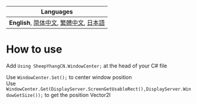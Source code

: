 | Languages |
|-|
| **English**, [简体中文](README_sChs.md), [繁體中文](README_tChs.md), [日本語](README_Ja.md)|
# How to use
Add ```Using SheepYhangCN.WindowCenter;``` at the head of your C# file

Use ```WindowCenter.Set();``` to center window position<br>
Use ```WindowCenter.Get(DisplayServer.ScreenGetUsableRect(),DisplayServer.WindowGetSize());``` to get the position Vector2I